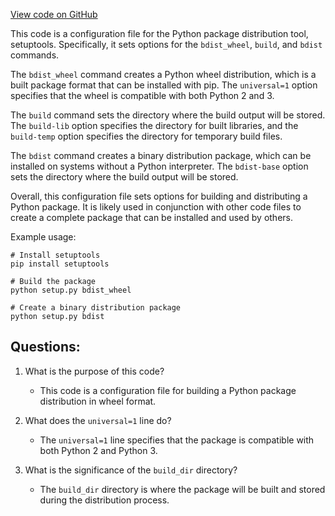 [View code on GitHub](https://github.com/misbahsy/the-algorithm/twml/libtwml/setup.cfg)

This code is a configuration file for the Python package distribution tool, setuptools. Specifically, it sets options for the `bdist_wheel`, `build`, and `bdist` commands. 

The `bdist_wheel` command creates a Python wheel distribution, which is a built package format that can be installed with pip. The `universal=1` option specifies that the wheel is compatible with both Python 2 and 3. 

The `build` command sets the directory where the build output will be stored. The `build-lib` option specifies the directory for built libraries, and the `build-temp` option specifies the directory for temporary build files. 

The `bdist` command creates a binary distribution package, which can be installed on systems without a Python interpreter. The `bdist-base` option sets the directory where the build output will be stored. 

Overall, this configuration file sets options for building and distributing a Python package. It is likely used in conjunction with other code files to create a complete package that can be installed and used by others. 

Example usage:
```
# Install setuptools
pip install setuptools

# Build the package
python setup.py bdist_wheel

# Create a binary distribution package
python setup.py bdist
```
## Questions: 
 1. What is the purpose of this code?
    - This code is a configuration file for building a Python package distribution in wheel format.

2. What does the `universal=1` line do?
    - The `universal=1` line specifies that the package is compatible with both Python 2 and Python 3.

3. What is the significance of the `build_dir` directory?
    - The `build_dir` directory is where the package will be built and stored during the distribution process.